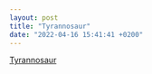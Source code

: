 ```yaml
---
layout: post
title: "Tyrannosaur"
date: "2022-04-16 15:41:41 +0200"
---
```


[Tyrannosaur](https://letterboxd.com/javier/film/tyrannosaur/)
